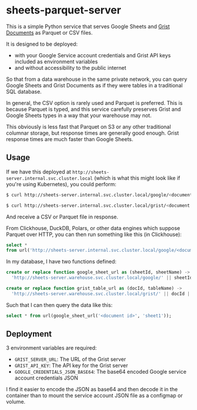 # sheets-parquet-server

This is a simple Python service that serves Google Sheets and [Grist Documents](https://www.getgrist.com/) as Parquet or CSV files.

It is designed to be deployed:
- with your Google Service account credentials and Grist API keys included as environment variables
- and without accessibility to the public internet

So that from a data warehouse in the same private network, you can query Google Sheets and Grist Documents as if they were tables in a traditional SQL database.

In general, the CSV option is rarely used and Parquet is preferred. This is because Parquet is typed, and 
this service carefully preserves Grist and Google Sheets types in a way that your warehouse
may not.

This obviously is less fast that Parquet on S3 or any other traditional columnar storage, but
response times are generally good enough. Grist response times are much faster than Google Sheets.

## Usage

If we have this deployed at `http://sheets-server.internal.svc.cluster.local` (which is what
this might look like if you're using Kubernetes), you could perform:

```bash
$ curl http://sheets-server.internal.svc.cluster.local/google/<document id>/<sanitized sheet name>.(csv|parquet)

$ curl http://sheets-server.internal.svc.cluster.local/grist/<document id>/<table name>.(csv|parquet)
```
And receive a CSV or Parquet file in response.

From Clickhouse, DuckDB, Polars, or other data engines which suppose Parquet over HTTP, you can then
run something like this (in Clickhouse):
```sql
select * 
from url('http://sheets-server.internal.svc.cluster.local/google/<document id>/<sanitized sheet name>.parquet')
```

In my database, I have two functions defined:
```sql
create or replace function google_sheet_url as (sheetId, sheetName) -> 
  'http://sheets-server.warehouse.svc.cluster.local/google/' || sheetId || '/' || sheetName || '.parquet';

create or replace function grist_table_url as (docId, tableName) -> 
  'http://sheets-server.warehouse.svc.cluster.local/grist/' || docId || '/' || tableName || '.parquet';
```

Such that I can then query the data like this:
```sql
select * from url(google_sheet_url('<document id>', 'sheet1'));
```

## Deployment

3 environment variables are required:
- `GRIST_SERVER_URL`: The URL of the Grist server
- `GRIST_API_KEY`: The API key for the Grist server
- `GOOGLE_CREDENTIALS_JSON_BASE64`: The base64 encoded Google service account credentials JSON

I find it easier to encode the JSON as base64 and then decode it in the container than to
mount the service account JSON file as a configmap or volume.

